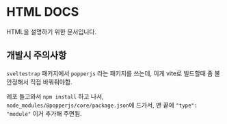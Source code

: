 # HTML DOCS

HTML을 설명하기 위한 문서입니다.

## 개발시 주의사항

`sveltestrap` 패키지에서 `popperjs` 라는 패키지를 쓰는데,
이게 vite로 빌드할때 좀 불안정해서 직접 바꿔줘야함.

레포 들고와서 `npm install` 하고 나서,
`node_modules/@popperjs/core/package.json`에 드가서,
맨 끝에 `"type": "module"` 이거 추가해 주면됨.